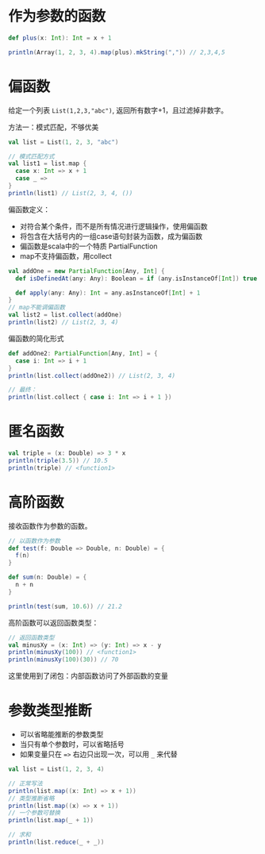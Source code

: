 

# 作为参数的函数

```scala
def plus(x: Int): Int = x + 1

println(Array(1, 2, 3, 4).map(plus).mkString(",")) // 2,3,4,5
```

# 偏函数

给定一个列表 `List(1,2,3,"abc")`, 返回所有数字+1，且过滤掉非数字。

方法一：模式匹配，不够优美
```scala
val list = List(1, 2, 3, "abc")

// 模式匹配方式
val list1 = list.map {
  case x: Int => x + 1
  case _ =>
}
println(list1) // List(2, 3, 4, ())
```

偏函数定义：

* 对符合某个条件，而不是所有情况进行逻辑操作，使用偏函数
* 将包含在大括号内的一组case语句封装为函数，成为偏函数
* 偏函数是scala中的一个特质 PartialFunction
* map不支持偏函数，用collect

```scala
val addOne = new PartialFunction[Any, Int] {
  def isDefinedAt(any: Any): Boolean = if (any.isInstanceOf[Int]) true else false

  def apply(any: Any): Int = any.asInstanceOf[Int] + 1
}
// map不能调偏函数
val list2 = list.collect(addOne)
println(list2) // List(2, 3, 4)
```

偏函数的简化形式

```scala
def addOne2: PartialFunction[Any, Int] = {
  case i: Int => i + 1
}
println(list.collect(addOne2)) // List(2, 3, 4)

// 最终：
println(list.collect { case i: Int => i + 1 })
```

# 匿名函数

```scala
val triple = (x: Double) => 3 * x
println(triple(3.5)) // 10.5
println(triple) // <function1>
```

# 高阶函数

接收函数作为参数的函数。

```scala
// 以函数作为参数
def test(f: Double => Double, n: Double) = {
  f(n)
}

def sum(n: Double) = {
  n + n
}

println(test(sum, 10.6)) // 21.2
```

高阶函数可以返回函数类型：
```scala
// 返回函数类型
val minusXy = (x: Int) => (y: Int) => x - y
println(minusXy(100)) // <function1>
println(minusXy(100)(30)) // 70
```

这里使用到了闭包：内部函数访问了外部函数的变量

# 参数类型推断

* 可以省略能推断的参数类型
* 当只有单个参数时，可以省略括号
* 如果变量只在 `=>` 右边只出现一次，可以用 `_` 来代替

```scala
val list = List(1, 2, 3, 4)

// 正常写法
println(list.map((x: Int) => x + 1))
// 类型推断省略
println(list.map((x) => x + 1))
// 一个参数可替换
println(list.map(_ + 1))

// 求和
println(list.reduce(_ + _))
```




